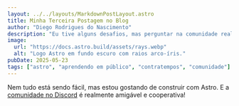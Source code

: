 ```yaml
---
layout: ../../layouts/MarkdownPostLayout.astro
title: Minha Terceira Postagem no Blog
author: "Diego Rodrigues do Nascimento"
description: "Eu tive alguns desafios, mas perguntar na comunidade realmente me ajudou!"
image:
  url: "https://docs.astro.build/assets/rays.webp"
  alt: "Logo Astro em fundo escuro com raios arco-íris."
pubDate: 2025-05-23
tags: ["astro", "aprendendo em público", "contratempos", "comunidade"]
---
```


Nem tudo está sendo fácil, mas estou gostando de construir com Astro. E a [comunidade no Discord](https://astro.build/chat) é realmente amigável e cooperativa!
